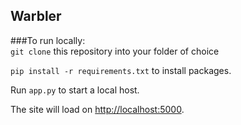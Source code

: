 ## Warbler


###To run locally:   
`git clone` this repository into your folder of choice

`pip install -r requirements.txt` to install packages.

Run `app.py` to start a local host.

The site will load on [http://localhost:5000](http://localhost:5000).



